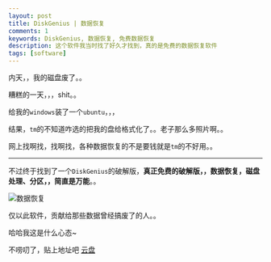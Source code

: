 ```yaml
---
layout: post
title: DiskGenius | 数据恢复
comments: 1
keywords: DiskGenius, 数据恢复, 免费数据恢复
description: 这个软件我当时找了好久才找到，真的是免费的数据恢复软件
tags: [software]
---
```


内天，，我的磁盘废了。。

糟糕的一天，，，shit。。

给我的`windows`装了一个`ubuntu`，，，

结果，`tm`的不知道咋选的把我的盘给格式化了。。老子那么多照片啊。。

网上找啊找，找啊找，各种数据恢复的不是要钱就是`tm`的不好用。。

-----

不过终于找到了一个`DiskGenius`的破解版，**真正免费的破解版，，数据恢复，磁盘处理、分区，，简直是万能**。。

![数据恢复](http://ww4.sinaimg.cn/mw690/71405cabgw1f4zawx0h0uj211y0kg7bh.jpg)


仅以此软件，贡献给那些数据曾经搞废了的人。。

哈哈我这是什么心态~

不唠叨了，贴上地址吧 [云盘](https://pan.baidu.com/s/1jHWXei6)
